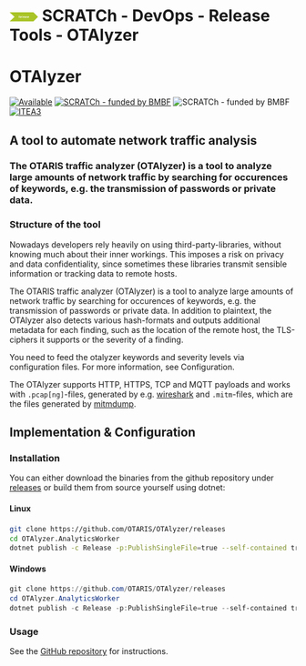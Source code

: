 # <img src="../../../images/release.png" alt ='release'  width="10%" > SCRATCh - DevOps - Release Tools - OTAlyzer

# OTAlyzer

[![Available](https://img.shields.io/badge/status-available-green)](https://github.com/OTARIS/Otalyzer)
[![SCRATCh - funded by BMBF](https://img.shields.io/badge/part%20of-SCRATCh-yellow)](https://scratch-itea3.eu/)
![SCRATCh - funded by BMBF](https://img.shields.io/badge/funded%20by-BMBF-blue)
[![ITEA3](https://img.shields.io/badge/supported%20by-ITEA3-orange)](https://www.itea3.org)

## A tool to automate network traffic analysis

### The OTARIS traffic analyzer (OTAlyzer) is a tool to analyze large amounts of network traffic by searching for occurences of keywords, e.g. the transmission of passwords or private data. 

### Structure of the tool

Nowadays developers rely heavily on using third-party-libraries, without knowing much about their inner workings. This imposes a risk on privacy and data confidentiality, since sometimes these libraries transmit sensible information or tracking data to remote hosts.

The OTARIS traffic analyzer (OTAlyzer) is a tool to analyze large amounts of network traffic by searching for occurences of keywords, e.g. the transmission of passwords or private data. In addition to plaintext, the OTAlyzer also detects various hash-formats and outputs additional metadata for each finding, such as the location of the remote host, the TLS-ciphers it supports or the severity of a finding.

You need to feed the otalyzer keywords and severity levels via configuration files. For more information, see Configuration.

The OTAlyzer supports HTTP, HTTPS, TCP and MQTT payloads and works with `.pcap[ng]`-files, generated by e.g. [wireshark](https://www.wireshark.org/) and `.mitm`-files, which are the files generated by [mitmdump](https://mitmproxy.org/).

## Implementation & Configuration
### Installation

You can either download the binaries from the github repository under [releases](https://github.com/OTARIS/OTAlyzer/releases) or build them from source yourself using dotnet:

#### Linux 
```bash
git clone https://github.com/OTARIS/OTAlyzer/releases
cd OTAlyzer.AnalyticsWorker 
dotnet publish -c Release -p:PublishSingleFile=true --self-contained true --runtime linux-x64
```

#### Windows
```powershell
git clone https://github.com/OTARIS/OTAlyzer/releases
cd OTAlyzer.AnalyticsWorker
dotnet publish -c Release -p:PublishSingleFile=true --self-contained true --runtime win-x64
```

### Usage

See the [GitHub repository](https://github.com/OTARIS/OTAlyzer) for instructions.

